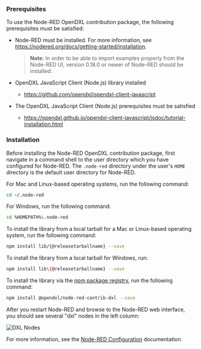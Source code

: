 ### Prerequisites

To use the Node-RED OpenDXL contribution package, the following prerequisites
must be satisfied:    

* Node-RED must be installed. For more information, see
  <https://nodered.org/docs/getting-started/installation>.
  
  > **Note**: In order to be able to import examples properly from the Node-RED
  > UI, version 0.18.0 or newer of Node-RED should be installed.

* OpenDXL JavaScript Client (Node.js) library installed
  * <https://github.com/opendxl/opendxl-client-javascript>

* The OpenDXL JavaScript Client (Node.js) prerequisites must be satisfied
  * <https://opendxl.github.io/opendxl-client-javascript/jsdoc/tutorial-installation.html>

### Installation

Before installing the Node-RED OpenDXL contribution package, first navigate in a
command shell to the user directory which you have configured for Node-RED. The
`.node-red` directory under the user's `HOME` directory is the default user
directory for Node-RED.

For Mac and Linux-based operating systems, run the following command:

```sh
cd ~/.node-red
```

For Windows, run the following command:

```sh
cd %HOMEPATH%\.node-red
```

To install the library from a local tarball for a Mac or Linux-based operating
system, run the following command:

```sh
npm install lib/{@releasetarballname} --save
```

To install the library from a local tarball for Windows, run:

```sh
npm install lib\{@releasetarballname} --save
```

To install the library via the
[npm package registry](https://www.npmjs.com/package/@opendxl/node-red-contrib-dxl),
run the following command:

```sh
npm install @opendxl/node-red-contrib-dxl --save
```

After you restart Node-RED and browse to the Node-RED web interface, you should
see several "dxl" nodes in the left column:

![DXL Nodes](images/dxl-nodes.png)

For more information, see the
[Node-RED Configuration](https://nodered.org/docs/configuration) documentation.
